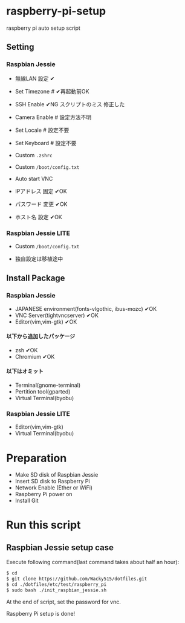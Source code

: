 ﻿# raspberry-pi-setup
raspberry pi auto setup script

## Setting
### Raspbian Jessie
- 無線LAN 設定 ✔
- Set Timezone # ✔再起動前OK
- SSH Enable ✔NG スクリプトのミス 修正した

- Camera Enable # 設定方法不明
- Set Locale # 設定不要
- Set Keyboard # 設定不要

- Custom `.zshrc`
- Custom `/boot/config.txt`
- Auto start VNC

- IPアドレス 固定 ✔OK
- パスワード 変更 ✔OK
- ホスト名 設定 ✔OK

### Raspbian Jessie LITE
- Custom `/boot/config.txt`

- 独自設定は移植途中

## Install Package
### Raspbian Jessie
- JAPANESE environment(fonts-vlgothic, ibus-mozc) ✔OK
- VNC Server(tightvncserver) ✔OK
- Editor(vim,vim-gtk) ✔OK

#### 以下から追加したパッケージ
- zsh ✔OK
- Chromium ✔OK

#### 以下はオミット
- Terminal(gnome-terminal)
- Pertition tool(gparted)
- Virtual Terminal(byobu)

### Raspbian Jessie LITE
- Editor(vim,vim-gtk)
- Virtual Terminal(byobu)

# Preparation
- Make SD disk of Raspbian Jessie
- Insert SD disk to Raspberry Pi
- Network Enable (Ether or WiFi)
- Raspberry Pi power on
- Install Git

<!-- 不要と思われる！！！ ## Git installation -->
<!-- ```sh -->
<!-- $ sudo apt update -->
<!-- $ sudo apt -y install git -->
<!-- ``` -->
<!--  -->
# Run this script

## Raspbian Jessie setup case
Execute following command(last command takes about half an hour):
```sh
$ cd
$ git clone https://github.com/Wacky515/dotfiles.git
$ cd ./dotfiles/etc/test/raspberry_pi
$ sudo bash ./init_raspbian_jessie.sh
```
At the end of script, set the password for vnc.

<!-- ## Raspbian Jessie LITE setup case -->
<!-- Execute following command(last command takes about half an hour): -->
<!-- ```sh -->
<!-- $ cd -->
<!-- $ git clone https://github.com/wacky515/dotfiles.git -->
<!-- $ cd ./dotfiles/etc/test/raspberry_pi -->
<!-- $ sudo bash ./init_raspi_jessie_lite.sh -->
<!-- ``` -->
Raspberry Pi setup is done!
